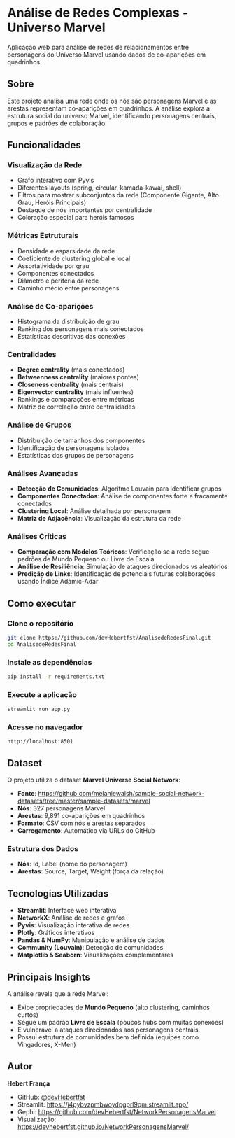 # Análise de Redes Complexas - Universo Marvel

Aplicação web para análise de redes de relacionamentos entre personagens do Universo Marvel usando dados de co-aparições em quadrinhos.

## Sobre

Este projeto analisa uma rede onde os nós são personagens Marvel e as arestas representam co-aparições em quadrinhos. A análise explora a estrutura social do universo Marvel, identificando personagens centrais, grupos e padrões de colaboração.

## Funcionalidades

### Visualização da Rede
- Grafo interativo com Pyvis
- Diferentes layouts (spring, circular, kamada-kawai, shell)
- Filtros para mostrar subconjuntos da rede (Componente Gigante, Alto Grau, Heróis Principais)
- Destaque de nós importantes por centralidade
- Coloração especial para heróis famosos

### Métricas Estruturais
- Densidade e esparsidade da rede
- Coeficiente de clustering global e local
- Assortatividade por grau
- Componentes conectados
- Diâmetro e periferia da rede
- Caminho médio entre personagens

### Análise de Co-aparições
- Histograma da distribuição de grau
- Ranking dos personagens mais conectados
- Estatísticas descritivas das conexões

### Centralidades
- **Degree centrality** (mais conectados)
- **Betweenness centrality** (maiores pontes)
- **Closeness centrality** (mais centrais)
- **Eigenvector centrality** (mais influentes)
- Rankings e comparações entre métricas
- Matriz de correlação entre centralidades

### Análise de Grupos
- Distribuição de tamanhos dos componentes
- Identificação de personagens isolados
- Estatísticas dos grupos de personagens

### Análises Avançadas
- **Detecção de Comunidades**: Algoritmo Louvain para identificar grupos
- **Componentes Conectados**: Análise de componentes forte e fracamente conectados
- **Clustering Local**: Análise detalhada por personagem
- **Matriz de Adjacência**: Visualização da estrutura da rede

### Análises Críticas
- **Comparação com Modelos Teóricos**: Verificação se a rede segue padrões de Mundo Pequeno ou Livre de Escala
- **Análise de Resiliência**: Simulação de ataques direcionados vs aleatórios
- **Predição de Links**: Identificação de potenciais futuras colaborações usando Índice Adamic-Adar

## Como executar

### Clone o repositório
```bash
git clone https://github.com/devHebertfst/AnalisedeRedesFinal.git
cd AnalisedeRedesFinal
```

### Instale as dependências
```bash
pip install -r requirements.txt
```

### Execute a aplicação
```bash
streamlit run app.py
```

### Acesse no navegador
```
http://localhost:8501
```

## Dataset

O projeto utiliza o dataset **Marvel Universe Social Network**:

- **Fonte**: https://github.com/melaniewalsh/sample-social-network-datasets/tree/master/sample-datasets/marvel
- **Nós**: 327 personagens Marvel
- **Arestas**: 9,891 co-aparições em quadrinhos
- **Formato**: CSV com nós e arestas separados
- **Carregamento**: Automático via URLs do GitHub

### Estrutura dos Dados
- **Nós**: Id, Label (nome do personagem)
- **Arestas**: Source, Target, Weight (força da relação)

## Tecnologias Utilizadas

- **Streamlit**: Interface web interativa
- **NetworkX**: Análise de redes e grafos
- **Pyvis**: Visualização interativa de redes
- **Plotly**: Gráficos interativos
- **Pandas & NumPy**: Manipulação e análise de dados
- **Community (Louvain)**: Detecção de comunidades
- **Matplotlib & Seaborn**: Visualizações complementares

## Principais Insights

A análise revela que a rede Marvel:

- Exibe propriedades de **Mundo Pequeno** (alto clustering, caminhos curtos)
- Segue um padrão **Livre de Escala** (poucos hubs com muitas conexões)
- É vulnerável a ataques direcionados aos personagens centrais
- Possui estrutura de comunidades bem definida (equipes como Vingadores, X-Men)


## Autor

**Hebert França**

- GitHub: [@devHebertfst](https://github.com/devHebertfst)
- Streamlit: https://j4pybvzpmbwoydpgprl9qm.streamlit.app/
- Gephi: https://github.com/devHebertfst/NetworkPersonagensMarvel  
- Visualização: https://devhebertfst.github.io/NetworkPersonagensMarvel/